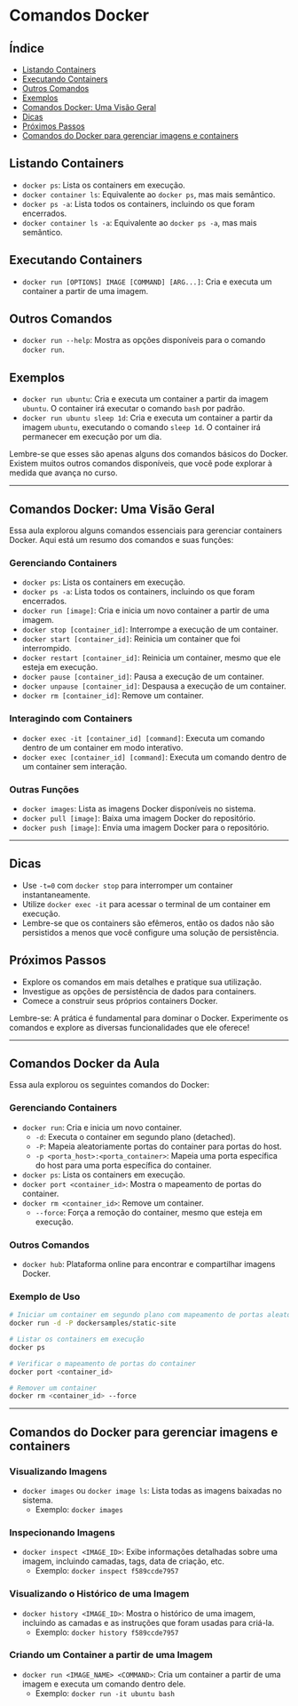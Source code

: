 # Comandos Docker

## Índice

- [Listando Containers](#listando-containers)
- [Executando Containers](#executando-containers)
- [Outros Comandos](#outros-comandos)
- [Exemplos](#exemplos)
- [Comandos Docker: Uma Visão Geral](#comandos-docker-uma-visão-geral)
- [Dicas](#dicas)
- [Próximos Passos](#próximos-passos)
- [Comandos do Docker para gerenciar imagens e containers](#comandos-do-docker-para-gerenciar-imagens-e-containers)

## Listando Containers

- `docker ps`: Lista os containers em execução.
- `docker container ls`: Equivalente ao `docker ps`, mas mais semântico.
- `docker ps -a`: Lista todos os containers, incluindo os que foram encerrados.
- `docker container ls -a`: Equivalente ao `docker ps -a`, mas mais semântico.

## Executando Containers

- `docker run [OPTIONS] IMAGE [COMMAND] [ARG...]`: Cria e executa um container a partir de uma imagem.

## Outros Comandos

- `docker run --help`: Mostra as opções disponíveis para o comando `docker run`.

## Exemplos

- `docker run ubuntu`: Cria e executa um container a partir da imagem `ubuntu`. O container irá executar o comando `bash` por padrão.
- `docker run ubuntu sleep 1d`: Cria e executa um container a partir da imagem `ubuntu`, executando o comando `sleep 1d`. O container irá permanecer em execução por um dia.

Lembre-se que esses são apenas alguns dos comandos básicos do Docker. Existem muitos outros comandos disponíveis, que você pode explorar à medida que avança no curso.

---

## Comandos Docker: Uma Visão Geral

Essa aula explorou alguns comandos essenciais para gerenciar containers Docker. Aqui está um resumo dos comandos e suas funções:

### Gerenciando Containers

- `docker ps`: Lista os containers em execução.
- `docker ps -a`: Lista todos os containers, incluindo os que foram encerrados.
- `docker run [image]`: Cria e inicia um novo container a partir de uma imagem.
- `docker stop [container_id]`: Interrompe a execução de um container.
- `docker start [container_id]`: Reinicia um container que foi interrompido.
- `docker restart [container_id]`: Reinicia um container, mesmo que ele esteja em execução.
- `docker pause [container_id]`: Pausa a execução de um container.
- `docker unpause [container_id]`: Despausa a execução de um container.
- `docker rm [container_id]`: Remove um container.

### Interagindo com Containers

- `docker exec -it [container_id] [command]`: Executa um comando dentro de um container em modo interativo.
- `docker exec [container_id] [command]`: Executa um comando dentro de um container sem interação.

### Outras Funções

- `docker images`: Lista as imagens Docker disponíveis no sistema.
- `docker pull [image]`: Baixa uma imagem Docker do repositório.
- `docker push [image]`: Envia uma imagem Docker para o repositório.

---

## Dicas

- Use `-t=0` com `docker stop` para interromper um container instantaneamente.
- Utilize `docker exec -it` para acessar o terminal de um container em execução.
- Lembre-se que os containers são efêmeros, então os dados não são persistidos a menos que você configure uma solução de persistência.

## Próximos Passos

- Explore os comandos em mais detalhes e pratique sua utilização.
- Investigue as opções de persistência de dados para containers.
- Comece a construir seus próprios containers Docker.

Lembre-se: A prática é fundamental para dominar o Docker. Experimente os comandos e explore as diversas funcionalidades que ele oferece!

---

## Comandos Docker da Aula

Essa aula explorou os seguintes comandos do Docker:

### Gerenciando Containers

- `docker run`: Cria e inicia um novo container.
  - `-d`: Executa o container em segundo plano (detached).
  - `-P`: Mapeia aleatoriamente portas do container para portas do host.
  - `-p <porta_host>:<porta_container>`: Mapeia uma porta específica do host para uma porta específica do container.
- `docker ps`: Lista os containers em execução.
- `docker port <container_id>`: Mostra o mapeamento de portas do container.
- `docker rm <container_id>`: Remove um container.
  - `--force`: Força a remoção do container, mesmo que esteja em execução.

### Outros Comandos

- `docker hub`: Plataforma online para encontrar e compartilhar imagens Docker.

### Exemplo de Uso

```bash
# Iniciar um container em segundo plano com mapeamento de portas aleatório
docker run -d -P dockersamples/static-site

# Listar os containers em execução
docker ps

# Verificar o mapeamento de portas do container
docker port <container_id>

# Remover um container
docker rm <container_id> --force
```

---

## Comandos do Docker para gerenciar imagens e containers

### Visualizando Imagens

- `docker images` ou `docker image ls`: Lista todas as imagens baixadas no sistema.
  - Exemplo: `docker images`

### Inspecionando Imagens

- `docker inspect <IMAGE_ID>`: Exibe informações detalhadas sobre uma imagem, incluindo camadas, tags, data de criação, etc.
  - Exemplo: `docker inspect f589ccde7957`

### Visualizando o Histórico de uma Imagem

- `docker history <IMAGE_ID>`: Mostra o histórico de uma imagem, incluindo as camadas e as instruções que foram usadas para criá-la.
  - Exemplo: `docker history f589ccde7957`

### Criando um Container a partir de uma Imagem

- `docker run <IMAGE_NAME> <COMMAND>`: Cria um container a partir de uma imagem e executa um comando dentro dele.
  - Exemplo: `docker run -it ubuntu bash`
